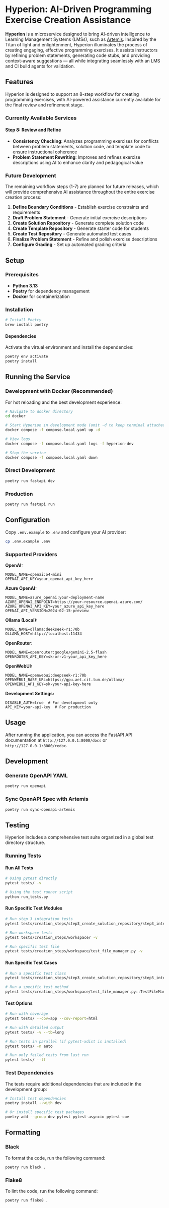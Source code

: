 # Hyperion: AI-Driven Programming Exercise Creation Assistance

**Hyperion** is a microservice designed to bring AI-driven intelligence to Learning Management Systems (LMSs), such as [Artemis](https://github.com/ls1intum/Artemis). Inspired by the Titan of light and enlightenment, Hyperion illuminates the process of creating engaging, effective programming exercises. It assists instructors by refining problem statements, generating code stubs, and providing context-aware suggestions — all while integrating seamlessly with an LMS and CI build agents for validation.

## Features

Hyperion is designed to support an 8-step workflow for creating programming exercises, with AI-powered assistance currently available for the final review and refinement stage.

### Currently Available Services

#### Step 8: Review and Refine

- **Consistency Checking**: Analyzes programming exercises for conflicts between problem statements, solution code, and template code to ensure instructional coherence
- **Problem Statement Rewriting**: Improves and refines exercise descriptions using AI to enhance clarity and pedagogical value

### Future Development

The remaining workflow steps (1-7) are planned for future releases, which will provide comprehensive AI assistance throughout the entire exercise creation process:

1. **Define Boundary Conditions** - Establish exercise constraints and requirements
2. **Draft Problem Statement** - Generate initial exercise descriptions  
3. **Create Solution Repository** - Generate complete solution code
4. **Create Template Repository** - Generate starter code for students
5. **Create Test Repository** - Generate automated test cases
6. **Finalize Problem Statement** - Refine and polish exercise descriptions
7. **Configure Grading** - Set up automated grading criteria

## Setup

### Prerequisites

- **Python 3.13**
- **Poetry** for dependency management
- **Docker** for containerization

### Installation

```bash
# Install Poetry
brew install poetry
```

#### Dependencies

Activate the virtual environment and install the dependencies:

```bash
poetry env activate
poetry install
```

## Running the Service

### Development with Docker (Recommended)

For hot reloading and the best development experience:

```bash
# Navigate to docker directory
cd docker

# Start Hyperion in development mode (omit -d to keep terminal attached)
docker compose -f compose.local.yaml up -d

# View logs
docker compose -f compose.local.yaml logs -f hyperion-dev

# Stop the service
docker compose -f compose.local.yaml down
```

### Direct Development

```bash
poetry run fastapi dev
```

### Production

```bash
poetry run fastapi run
```

## Configuration

Copy `.env.example` to `.env` and configure your AI provider:

```bash
cp .env.example .env
```

### Supported Providers

**OpenAI:**

```env
MODEL_NAME=openai:o4-mini
OPENAI_API_KEY=your_openai_api_key_here
```

**Azure OpenAI:**

```env
MODEL_NAME=azure_openai:your-deployment-name
AZURE_OPENAI_ENDPOINT=https://your-resource.openai.azure.com/
AZURE_OPENAI_API_KEY=your_azure_api_key_here
OPENAI_API_VERSION=2024-02-15-preview
```

**Ollama (Local):**

```env
MODEL_NAME=ollama:deekseek-r1:70b
OLLAMA_HOST=http://localhost:11434
```

**OpenRouter:**

```env
MODEL_NAME=openrouter:google/gemini-2.5-flash
OPENROUTER_API_KEY=sk-or-v1-your_api_key_here
```

**OpenWebUI:**

```env
MODEL_NAME=openwebui:deepseek-r1:70b
OPENWEBUI_BASE_URL=https://gpu.aet.cit.tum.de/ollama/
OPENWEBUI_API_KEY=sk-your-api-key-here
```

**Development Settings:**

```env
DISABLE_AUTH=true  # For development only
API_KEY=your-api-key  # For production
```

## Usage

After running the application, you can access the FastAPI API documentation at `http://127.0.0.1:8000/docs` or `http://127.0.0.1:8000/redoc`.

## Development

### Generate OpenAPI YAML

```bash
poetry run openapi
```

### Sync OpenAPI Spec with Artemis

```bash
poetry run sync-openapi-artemis
```

## Testing

Hyperion includes a comprehensive test suite organized in a global test directory structure.

### Running Tests

#### Run All Tests

```bash
# Using pytest directly
pytest tests/ -v

# Using the test runner script
python run_tests.py
```

#### Run Specific Test Modules

```bash
# Run step 3 integration tests
pytest tests/creation_steps/step3_create_solution_repository/step3_integration.py -v

# Run workspace tests
pytest tests/creation_steps/workspace/ -v

# Run specific test file
pytest tests/creation_steps/workspace/test_file_manager.py -v
```

#### Run Specific Test Cases

```bash
# Run a specific test class
pytest tests/creation_steps/step3_create_solution_repository/step3_integration.py::TestSolutionRepositoryCreatorIntegration -v

# Run a specific test method
pytest tests/creation_steps/workspace/test_file_manager.py::TestFileManager::test_write_file_success -v
```

#### Test Options

```bash
# Run with coverage
pytest tests/ --cov=app --cov-report=html

# Run with detailed output
pytest tests/ -v --tb=long

# Run tests in parallel (if pytest-xdist is installed)
pytest tests/ -n auto

# Run only failed tests from last run
pytest tests/ --lf
```

### Test Dependencies

The tests require additional dependencies that are included in the development group:

```bash
# Install test dependencies
poetry install --with dev

# Or install specific test packages
poetry add --group dev pytest pytest-asyncio pytest-cov
```

## Formatting

### Black

To format the code, run the following command:

```bash
poetry run black .
```

### Flake8

To lint the code, run the following command:

```bash
poetry run flake8 .
```

